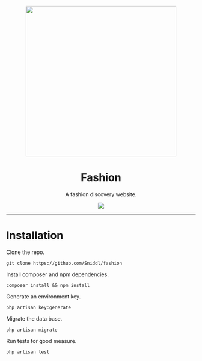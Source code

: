 <p align="center"><img src="https://imgur.com/FKVEMEe.jpg" width="400"></p>

<h1 align="center">Fashion</h1>
<p align="center">
    A fashion discovery website.
</p>
<p align="center">
    <img src="https://github.com/Sniddl/fashion/workflows/Laravel/badge.svg">
</p>
<hr>


# Installation
Clone the repo.
```
git clone https://github.com/Sniddl/fashion
```

Install composer and npm dependencies.
```
composer install && npm install
```

Generate an environment key.
```
php artisan key:generate
```

Migrate the data base.
```
php artisan migrate
```

Run tests for good measure.
```
php artisan test
```
